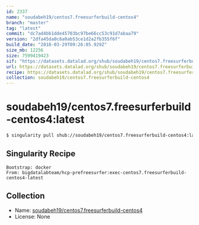 ```yaml
---
id: 2337
name: "soudabeh19/centos7.freesurferbuild-centos4"
branch: "master"
tag: "latest"
commit: "dc7ad4bb1dde45703bc97be66cc53c91d7abaa79"
version: "2dfa45da0c6a0ab53ce1d2a2fb355f6f"
build_date: "2018-03-29T09:26:05.929Z"
size_mb: 12256
size: 7599419423
sif: "https://datasets.datalad.org/shub/soudabeh19/centos7.freesurferbuild-centos4/latest/2018-03-29-dc7ad4bb-2dfa45da/2dfa45da0c6a0ab53ce1d2a2fb355f6f.simg"
url: https://datasets.datalad.org/shub/soudabeh19/centos7.freesurferbuild-centos4/latest/2018-03-29-dc7ad4bb-2dfa45da/
recipe: https://datasets.datalad.org/shub/soudabeh19/centos7.freesurferbuild-centos4/latest/2018-03-29-dc7ad4bb-2dfa45da/Singularity
collection: soudabeh19/centos7.freesurferbuild-centos4
---
```


# soudabeh19/centos7.freesurferbuild-centos4:latest

```bash
$ singularity pull shub://soudabeh19/centos7.freesurferbuild-centos4:latest
```

## Singularity Recipe

```singularity
Bootstrap: docker
From: bigdatalabteam/hcp-prefreesurfer:exec-centos7.freesurferbuild-centos4-latest
```

## Collection

 - Name: [soudabeh19/centos7.freesurferbuild-centos4](https://github.com/soudabeh19/centos7.freesurferbuild-centos4)
 - License: None

